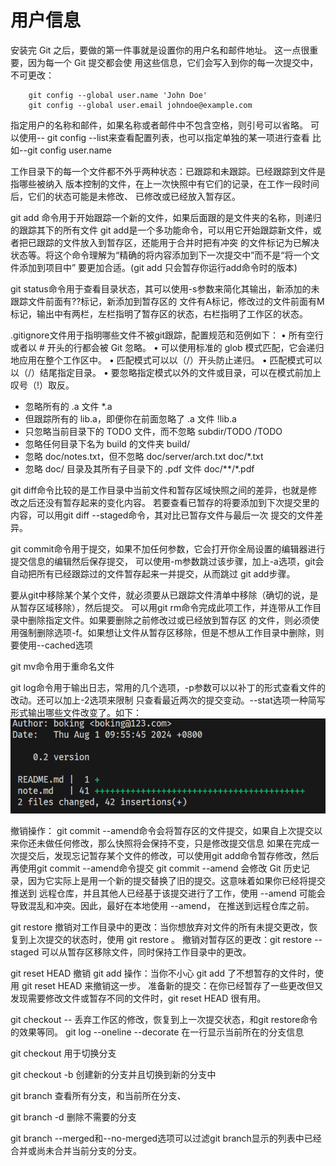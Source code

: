 # 用户信息
安装完 Git 之后，要做的第一件事就是设置你的用户名和邮件地址。 这一点很重要，因为每一个 Git 提交都会使
用这些信息，它们会写入到你的每一次提交中，不可更改：
``` 
    git config --global user.name 'John Doe'
    git config --global user.email johndoe@example.com

```
指定用户的名称和邮件，如果名称或者邮件中不包含空格，则引号可以省略。
可以使用-- git config --list来查看配置列表，也可以指定单独的某一项进行查看
比如--git config user.name

工作目录下的每一个文件都不外乎两种状态：已跟踪和未跟踪。已经跟踪到文件是指哪些被纳入
版本控制的文件，在上一次快照中有它们的记录，在工作一段时间后，它们的状态可能是未修改、
已修改或已经放入暂存区。

git add <file> 命令用于开始跟踪一个新的文件，如果后面跟的是文件夹的名称，则递归的跟踪其下的所有文件
git add是一个多功能命令，可以用它开始跟踪新文件，或者把已跟踪的文件放入到暂存区，还能用于合并时把有冲突
的文件标记为已解决状态等。将这个命令理解为“精确的将内容添加到下一次提交中”而不是“将一个文件添加到项目中”
要更加合适。(git add 只会暂存你运行add命令时的版本)

git status命令用于查看目录状态，其可以使用-s参数来简化其输出，新添加的未跟踪文件前面有??标记，新添加到暂存区的
文件有A标记，修改过的文件前面有M标记，输出中有两栏，左栏指明了暂存区的状态，右栏指明了工作区的状态。


.gitignore文件用于指明哪些文件不被git跟踪，配置规范和范例如下：
• 所有空行或者以 # 开头的行都会被 Git 忽略。
• 可以使用标准的 glob 模式匹配，它会递归地应用在整个工作区中。
• 匹配模式可以以（/）开头防止递归。
• 匹配模式可以以（/）结尾指定目录。
• 要忽略指定模式以外的文件或目录，可以在模式前加上叹号（!）取反。

+ 忽略所有的 .a 文件
*.a
+ 但跟踪所有的 lib.a，即便你在前面忽略了 .a 文件
!lib.a
+ 只忽略当前目录下的 TODO 文件，而不忽略 subdir/TODO
/TODO
+ 忽略任何目录下名为 build 的文件夹
build/
+ 忽略 doc/notes.txt，但不忽略 doc/server/arch.txt
doc/*.txt
+ 忽略 doc/ 目录及其所有子目录下的 .pdf 文件
doc/**/*.pdf


git diff命令比较的是工作目录中当前文件和暂存区域快照之间的差异，也就是修改之后还没有暂存起来的变化内容。
若要查看已暂存的将要添加到下次提交里的内容，可以用git diff --staged命令，其对比已暂存文件与最后一次
提交的文件差异。

git commit命令用于提交，如果不加任何参数，它会打开你全局设置的编辑器进行提交信息的编辑然后保存提交，
可以使用-m参数跳过该步骤，加上-a选项，git会自动把所有已经跟踪过的文件暂存起来一并提交，从而跳过
git add步骤。

要从git中移除某个某个文件，就必须要从已跟踪文件清单中移除（确切的说，是从暂存区域移除），然后提交。
可以用git rm命令完成此项工作，并连带从工作目录中删除指定文件。如果要删除之前修改过或已经放到暂存区
的文件，则必须使用强制删除选项-f。如果想让文件从暂存区移除，但是不想从工作目录中删除，则要使用--cached选项


git mv命令用于重命名文件


git log命令用于输出日志，常用的几个选项，-p参数可以以补丁的形式查看文件的改动。还可以加上-2选项来限制
只查看最近两次的提交变动。--stat选项一种简写形式输出哪些文件改变了。如下：
![alt text](image.png)


撤销操作：
   git commit --amend命令会将暂存区的文件提交，如果自上次提交以来你还未做任何修改，那么快照将会保持不变，只是修改提交信息
    如果在完成一次提交后，发现忘记暂存某个文件的修改，可以使用git add命令暂存修改，然后再使用git commit --amend命令提交
    git commit --amend 会修改 Git 历史记录，因为它实际上是用一个新的提交替换了旧的提交。这意味着如果你已经将提交推送到
    远程仓库，并且其他人已经基于该提交进行了工作，使用 --amend 可能会导致混乱和冲突。因此，最好在本地使用 --amend，
    在推送到远程仓库之前。

git restore
撤销对工作目录中的更改：当你想放弃对文件的所有未提交更改，恢复到上次提交的状态时，使用 git restore <file>。
撤销对暂存区的更改：git restore --staged <file> 可以从暂存区移除文件，同时保持工作目录中的更改。

git reset HEAD
撤销 git add 操作：当你不小心 git add 了不想暂存的文件时，使用 git reset HEAD <file> 来撤销这一步。
准备新的提交：在你已经暂存了一些更改但又发现需要修改文件或暂存不同的文件时，git reset HEAD 很有用。

git checkout -- <file>丢弃工作区的修改，恢复到上一次提交状态，和git restore命令的效果等同。
git log --oneline --decorate 在一行显示当前所在的分支信息

git checkout <branchname> 用于切换分支

git checkout -b <branchname> 创建新的分支并且切换到新的分支中

git branch 查看所有分支，和当前所在分支、

git branch -d 删除不需要的分支

git branch --merged和--no-merged选项可以过滤git branch显示的列表中已经合并或尚未合并当前分支的分支。




